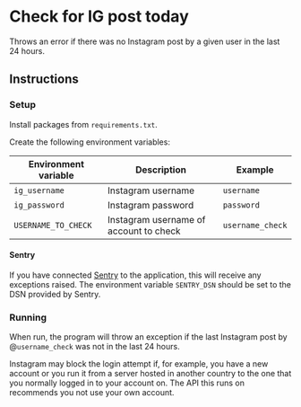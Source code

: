 # Check for IG post today
Throws an error if there was no Instagram post by a given user in the last 24 hours.

## Instructions

### Setup

Install packages from `requirements.txt`.

Create the following environment variables:

| Environment variable | Description        | Example    |
|----------------------|--------------------|------------|
| `ig_username`        | Instagram username | `username` |
| `ig_password`        | Instagram password | `password` |
| `USERNAME_TO_CHECK`  | Instagram username of account to check | `username_check` |

#### Sentry

If you have connected [Sentry](https://docs.sentry.io/) to the application, this will receive any exceptions raised.
The environment variable `SENTRY_DSN` should be set to the DSN provided by Sentry.

### Running

When run, the program will throw an exception if the last Instagram post by @`username_check` was not in the last 24 hours.

Instagram may block the login attempt if, for example, you have a new account or you run it from a server hosted in another country to the one that you normally logged in to your account on. The API this runs on recommends you not use your own account.
